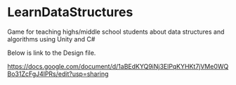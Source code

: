 # LearnDataStructures
Game for teaching highs/middle school students about data structures and algorithms using Unity and C#

Below is link to the Design file.

https://docs.google.com/document/d/1aBEdKYQ9iNj3ElPqKYHKt7jVMe0WQBo31ZcFgJ4lPRs/edit?usp=sharing

